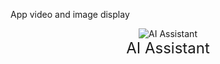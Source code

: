 App video and image display
<div align="center">  
    <img src="https://github.com/johnnyk1090/AI-Powered-Analytics-App/blob/main/Meet_Your_New_AI%20Assistant.mp4" alt="AI Assistant" />
    <p style="margin: 0; font-size: 24px;">AI Assistant</p>
</div>
